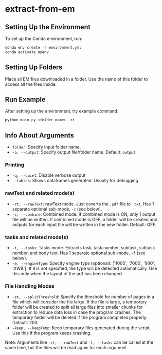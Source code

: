 # extract-from-em

## Setting Up the Environment

To set up the Conda environment, run:

```sh
conda env create -f environment.yml
conda activate myenv
```

## Setting Up Folders

Place all EM files downloaded in a folder. Use the name of this folder to access all the files inside.

## Run Example

After setting up the environment, try example command:

```sh
python main.py <folder name> -rt
```

## Info About Arguments

- `folder`: Specify input folder name.
- `-o, --output`: Specify output file/folder name. Default: `output`

### Printing
- `-q, --quiet`: Disable verbose output
- `--tables`: Shows dataframes generated. Usually for debugging.

### rawText and related mode(s)
- `-rt, --rawText`: rawText mode. Just coverts the `.pdf` file to `.txt`. Has 1 separate optional sub-mode, `-c` (see below).
- `-c, --combine`: Combined mode. If combined mode is ON, only 1 output file will be written. If combined mode is OFF, a folder will be created and outputs for each input file will be written in the new folder. Default: OFF.

### tasks and related mode(s)
- `-t, --tasks`: Tasks mode. Extracts task, task number, subtask, subtask number, and body text. Has 1 separate optional sub-mode, `-f` (see below).
-  `-e, --engineType`: Specify engine type (optional): ['1000', '7000', '900', 'XWB']. If it is not specified, the type will be detected automatically. Use this only when the layout of the pdf has been changed.

### File Handling Modes
- `-st, --splitThreshold`: Specify the threshold for number of pages in a file which will consider the file large. If the file is large, a temporary folder will be created to split all large files into smaller chunks for extraction to reduce data loss in case the program crashes. The temporary folder will be deleted if the program completes properly. Default: 200.
- `-keep, --keepTemp`: Keep temporary files generated during the script. Use this if the program keeps crashing.

Note: Arguments like `-rt, --rawText` and `-t, --tasks` can be called at the same time, but the files will be read again for each argument.